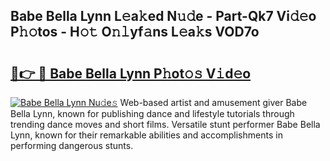 ## Babe Bella Lynn L𝚎a𝚔ed N𝚞𝚍e - Part-Qk7 Vi𝚍𝚎o P𝚑𝚘tos - H𝚘𝚝 O𝚗𝚕yf𝚊ns L𝚎a𝚔s VOD7o

# <h2><a href="http://kf3cjrp.oniu.top/?m=Babe+Bella+Lynn">🔗👉 🔴 Babe Bella Lynn P𝚑ot𝚘𝚜 V𝚒d𝚎o</a></h2>

[![Babe Bella Lynn Nu𝚍e𝚜](https://i.imgur.com/0qMVB7G.gif)](http://kf3cjrp.oniu.top/?m=Babe+Bella+Lynn)
Web-based artist and amusement giver Babe Bella Lynn, known for publishing dance and lifestyle tutorials through trending dance moves and short films. Versatile stunt performer Babe Bella Lynn, known for their remarkable abilities and accomplishments in performing dangerous stunts.  
